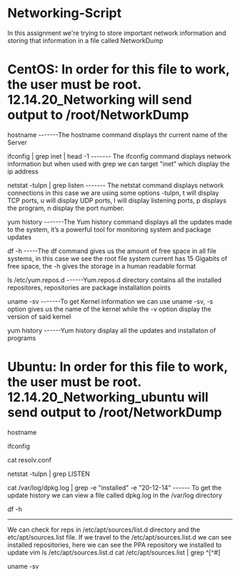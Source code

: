 # Networking-Script

In this assignment we're trying to store important network information and storing that information in a file called NetworkDump

# CentOS:  In order for this file to work, the user must be root. 12.14.20_Networking will send output to /root/NetworkDump
hostname    -------The hostname command displays thr current name of the Server

ifconfig | grep inet | head -1   ------- The ifconfig command displays network information but when used with grep we can target "inet" which display the ip address

netstat -tulpn | grep listen     ------- The netstat command displays network connections in this case we are using some options -tulpn,  t will display TCP ports, u will display UDP ports, l will display listening ports, p displays the program, n display the port number. 

yum history   -------The Yum history command displays all the updates made to the system, it’s a powerful tool for monitoring system and package updates                

df -h    -----The df command gives us the amount of free space in all file systems, in this case we see the root file system current has 15 Gigabits of free space, the -h gives the storage in a human readable format

ls /etc/yum.repos.d    ------Yum.repos.d directory contains all the installed repositores, repositories are package installation points

uname -sv     -------To get Kernel information we can use uname -sv, -s option gives us the name of the kernel while the -v option display the version of said kernel

yum history   ------Yum history display all the updates and installaton of programs

# Ubuntu:   In order for this file to work, the user must be root. 12.14.20_Networking_ubuntu will send output to /root/NetworkDump
hostname

ifconfig

cat resolv.conf

netstat -tulpn | grep LISTEN

cat /var/log/dpkg.log | grep -e "installed" -e "20-12-14"   ------ To get the update history we can view a file called dpkg.log in the /var/log directory

df -h

-------
We can check for reps in /etc/apt/sources/list.d directory and the etc/apt/sources.list file. If we travel to the /etc/apt/sources.list.d we can see installed repositories, here we can see the PPA repository we installed to update vim
ls /etc/apt/sources.list.d
cat /etc/apt/sources.list | grep ^[^#]  


uname -sv
